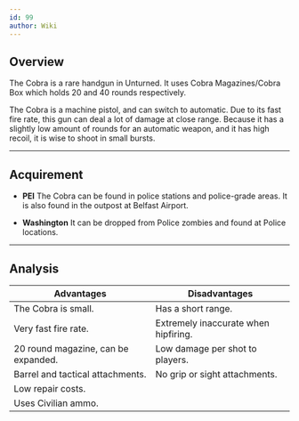 ```yaml
---
id: 99
author: Wiki
---
```

## Overview
The Cobra is a rare handgun in Unturned. It uses Cobra Magazines/Cobra Box which holds 20 and 40 rounds respectively.

The Cobra is a machine pistol, and can switch to automatic. Due to its fast fire rate, this gun can deal a lot of damage at close range. Because it has a slightly low amount of rounds for an automatic weapon, and it has high recoil, it is wise to shoot in small bursts.

---

## Acquirement
- **PEI**
The Cobra can be found in police stations and police-grade areas. It is also found in the outpost at Belfast Airport.

- **Washington**
It can be dropped from Police zombies and found at Police locations.

---

## Analysis

|Advantages|Disadvantages|
|----------|-------------|
|The Cobra is small.|Has a short range.|
|Very fast fire rate.|Extremely inaccurate when hipfiring.|
|20 round magazine, can be expanded.|Low damage per shot to players.|
|Barrel and tactical attachments.|No grip or sight attachments.|
|Low repair costs.||
|Uses Civilian ammo.||
